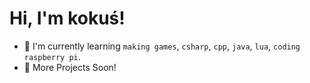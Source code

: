 <h1>Hi, I'm kokuś!</h1>

- 🌱 I'm currently learning <code>making games</code>, <code>csharp</code>, <code>cpp</code>, <code>java</code>, <code>lua</code>, <code>coding raspberry pi</code>.
- 📣 More Projects Soon!
